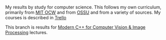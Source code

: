 My results by study for computer science.
This follows my own curriculum,
primarily from [MIT OCW](https://ocw.mit.edu/search/?d=Electrical%20Engineering%20and%20Computer%20Science&s=department_course_numbers.sort_coursenum)
and from [OSSU](https://github.com/ossu/computer-science)
and from a variety of sources.
My courses is described in [Trello](https://trello.com/invite/b/m7VNUDNl/b986120d1a4d39a9d420dbb32bb92530/my-cs-curriculum)


This branch is results for [Modern C++ for Computer Vision & Image Processing](https://www.youtube.com/watch?v=sZK6ouwREXA&list=PLgnQpQtFTOGRM59sr3nSL8BmeMZR9GCIA) lectures.
